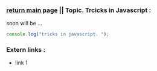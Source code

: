 ### [return main page](../README.md) || Topic. Trcicks in Javascript :
soon will be ...
```js
console.log("tricks in javascript. ");
```

### Extern links :
* link 1
